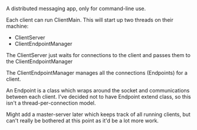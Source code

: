 A distributed messaging app, only for command-line use.

Each client can run ClientMain. This will start up two threads on their machine:
- ClientServer
- ClientEndpointManager

The ClientServer just waits for connections to the client and passes them to the ClientEndpointManager

The ClientEndpointManager manages all the connections (Endpoints) for a client.

An Endpoint is a class which wraps around the socket and communications between each client. I've decided not
to have Endpoint extend class, so this isn't a thread-per-connection model.

Might add a master-server later which keeps track of all running clients, but can't really be bothered at this 
point as it'd be a lot more work.

